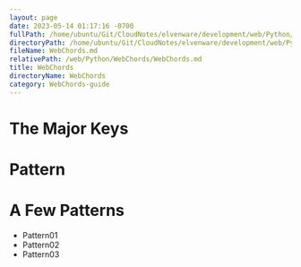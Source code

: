 ```yaml
---
layout: page
date: 2023-05-14 01:17:16 -0700
fullPath: /home/ubuntu/Git/CloudNotes/elvenware/development/web/Python/WebChords/WebChords.md
directoryPath: /home/ubuntu/Git/CloudNotes/elvenware/development/web/Python/WebChords
fileName: WebChords.md
relativePath: /web/Python/WebChords/WebChords.md
title: WebChords
directoryName: WebChords
category: WebChords-guide
---
```


<div class="noblock">

The Major Keys
==============

<div id="keyGroup" class="section">

</div>

</div>

<div class="noblock wide">

Pattern
=======

<div id="patternGroup" class="section">

</div>

</div>

A Few Patterns
==============

<div id="mainGroup" class="section">

-   Pattern01
-   Pattern02
-   Pattern03

</div>


